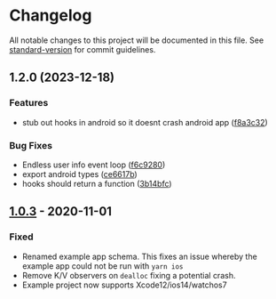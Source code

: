 # Changelog

All notable changes to this project will be documented in this file. See [standard-version](https://github.com/conventional-changelog/standard-version) for commit guidelines.

## 1.2.0 (2023-12-18)


### Features

* stub out hooks in android so it doesnt crash android app ([f8a3c32](https://github.com/mtford90/react-native-watch-connectivity/commit/f8a3c3219145644c46b03a98d81f5cadafc59fa2))


### Bug Fixes

* Endless user info event loop ([f6c9280](https://github.com/mtford90/react-native-watch-connectivity/commit/f6c928051891a718efb2b7d354e7c65d2fee5484))
* export android types ([ce6617b](https://github.com/mtford90/react-native-watch-connectivity/commit/ce6617b0e79160a364846102e2712dc6e315ff32))
* hooks should return a function ([3b14bfc](https://github.com/mtford90/react-native-watch-connectivity/commit/3b14bfcd1ce4aade9643c93025519da5f4eb5db0))

## [1.0.3](https://github.com/mtford90/react-native-watch-connectivity/tree/1.0.3) - 2020-11-01

### Fixed

- Renamed example app schema. This fixes an issue whereby the example app could not be run with `yarn ios`  
- Remove K/V observers on `dealloc` fixing a potential crash.
- Example project now supports Xcode12/ios14/watchos7
